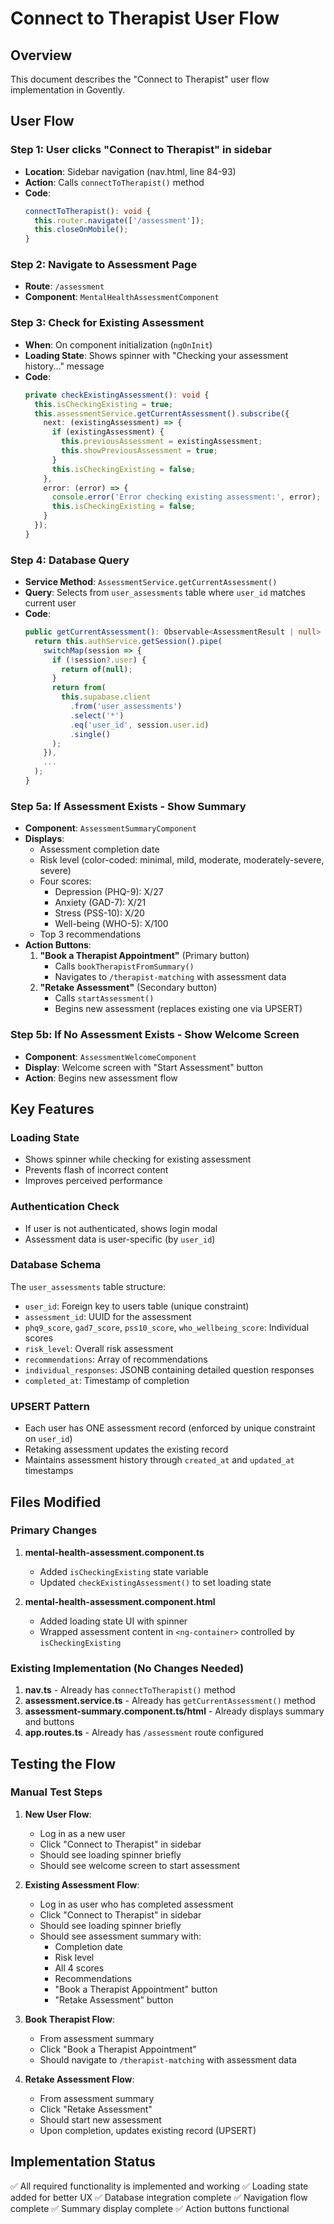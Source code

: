# Connect to Therapist User Flow

## Overview
This document describes the "Connect to Therapist" user flow implementation in Govently.

## User Flow

### Step 1: User clicks "Connect to Therapist" in sidebar
- **Location**: Sidebar navigation (nav.html, line 84-93)
- **Action**: Calls `connectToTherapist()` method
- **Code**: 
  ```typescript
  connectToTherapist(): void {
    this.router.navigate(['/assessment']);
    this.closeOnMobile();
  }
  ```

### Step 2: Navigate to Assessment Page
- **Route**: `/assessment`
- **Component**: `MentalHealthAssessmentComponent`

### Step 3: Check for Existing Assessment
- **When**: On component initialization (`ngOnInit`)
- **Loading State**: Shows spinner with "Checking your assessment history..." message
- **Code**:
  ```typescript
  private checkExistingAssessment(): void {
    this.isCheckingExisting = true;
    this.assessmentService.getCurrentAssessment().subscribe({
      next: (existingAssessment) => {
        if (existingAssessment) {
          this.previousAssessment = existingAssessment;
          this.showPreviousAssessment = true;
        }
        this.isCheckingExisting = false;
      },
      error: (error) => {
        console.error('Error checking existing assessment:', error);
        this.isCheckingExisting = false;
      }
    });
  }
  ```

### Step 4: Database Query
- **Service Method**: `AssessmentService.getCurrentAssessment()`
- **Query**: Selects from `user_assessments` table where `user_id` matches current user
- **Code**:
  ```typescript
  public getCurrentAssessment(): Observable<AssessmentResult | null> {
    return this.authService.getSession().pipe(
      switchMap(session => {
        if (!session?.user) {
          return of(null);
        }
        return from(
          this.supabase.client
            .from('user_assessments')
            .select('*')
            .eq('user_id', session.user.id)
            .single()
        );
      }),
      ...
    );
  }
  ```

### Step 5a: If Assessment Exists - Show Summary
- **Component**: `AssessmentSummaryComponent`
- **Displays**:
  - Assessment completion date
  - Risk level (color-coded: minimal, mild, moderate, moderately-severe, severe)
  - Four scores:
    - Depression (PHQ-9): X/27
    - Anxiety (GAD-7): X/21
    - Stress (PSS-10): X/20
    - Well-being (WHO-5): X/100
  - Top 3 recommendations
- **Action Buttons**:
  1. **"Book a Therapist Appointment"** (Primary button)
     - Calls `bookTherapistFromSummary()`
     - Navigates to `/therapist-matching` with assessment data
  2. **"Retake Assessment"** (Secondary button)
     - Calls `startAssessment()`
     - Begins new assessment (replaces existing one via UPSERT)

### Step 5b: If No Assessment Exists - Show Welcome Screen
- **Component**: `AssessmentWelcomeComponent`
- **Display**: Welcome screen with "Start Assessment" button
- **Action**: Begins new assessment flow

## Key Features

### Loading State
- Shows spinner while checking for existing assessment
- Prevents flash of incorrect content
- Improves perceived performance

### Authentication Check
- If user is not authenticated, shows login modal
- Assessment data is user-specific (by `user_id`)

### Database Schema
The `user_assessments` table structure:
- `user_id`: Foreign key to users table (unique constraint)
- `assessment_id`: UUID for the assessment
- `phq9_score`, `gad7_score`, `pss10_score`, `who_wellbeing_score`: Individual scores
- `risk_level`: Overall risk assessment
- `recommendations`: Array of recommendations
- `individual_responses`: JSONB containing detailed question responses
- `completed_at`: Timestamp of completion

### UPSERT Pattern
- Each user has ONE assessment record (enforced by unique constraint on `user_id`)
- Retaking assessment updates the existing record
- Maintains assessment history through `created_at` and `updated_at` timestamps

## Files Modified

### Primary Changes
1. **mental-health-assessment.component.ts**
   - Added `isCheckingExisting` state variable
   - Updated `checkExistingAssessment()` to set loading state

2. **mental-health-assessment.component.html**
   - Added loading state UI with spinner
   - Wrapped assessment content in `<ng-container>` controlled by `isCheckingExisting`

### Existing Implementation (No Changes Needed)
1. **nav.ts** - Already has `connectToTherapist()` method
2. **assessment.service.ts** - Already has `getCurrentAssessment()` method
3. **assessment-summary.component.ts/html** - Already displays summary and buttons
4. **app.routes.ts** - Already has `/assessment` route configured

## Testing the Flow

### Manual Test Steps
1. **New User Flow**:
   - Log in as a new user
   - Click "Connect to Therapist" in sidebar
   - Should see loading spinner briefly
   - Should see welcome screen to start assessment

2. **Existing Assessment Flow**:
   - Log in as user who has completed assessment
   - Click "Connect to Therapist" in sidebar
   - Should see loading spinner briefly
   - Should see assessment summary with:
     - Completion date
     - Risk level
     - All 4 scores
     - Recommendations
     - "Book a Therapist Appointment" button
     - "Retake Assessment" button

3. **Book Therapist Flow**:
   - From assessment summary
   - Click "Book a Therapist Appointment"
   - Should navigate to `/therapist-matching` with assessment data

4. **Retake Assessment Flow**:
   - From assessment summary
   - Click "Retake Assessment"
   - Should start new assessment
   - Upon completion, updates existing record (UPSERT)

## Implementation Status
✅ All required functionality is implemented and working
✅ Loading state added for better UX
✅ Database integration complete
✅ Navigation flow complete
✅ Summary display complete
✅ Action buttons functional
